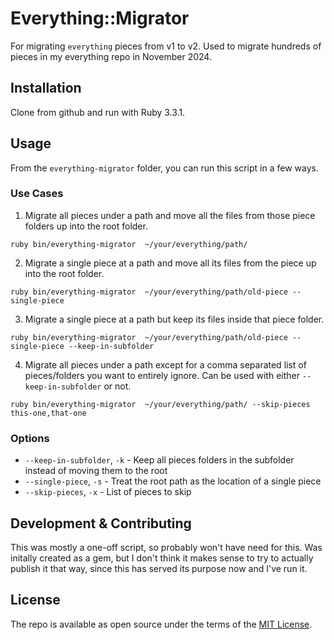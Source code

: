 # Everything::Migrator

For migrating `everything` pieces from v1 to v2. Used to migrate hundreds of pieces in my everything repo in November 2024.

## Installation

Clone from github and run with Ruby 3.3.1.

## Usage

From the `everything-migrator` folder, you can run this script in a few ways.

### Use Cases

1. Migrate all pieces under a path and move all the files from those piece folders up into the root folder.

```
ruby bin/everything-migrator  ~/your/everything/path/
```

2. Migrate a single piece at a path and move all its files from the piece up into the root folder.

```
ruby bin/everything-migrator  ~/your/everything/path/old-piece --single-piece
```

3. Migrate a single piece at a path but keep its files inside that piece folder.

```
ruby bin/everything-migrator  ~/your/everything/path/old-piece --single-piece --keep-in-subfolder
```

4. Migrate all pieces under a path except for a comma separated list of pieces/folders you want to entirely ignore. Can be used with either `--keep-in-subfolder` or not.

```
ruby bin/everything-migrator  ~/your/everything/path/ --skip-pieces this-one,that-one
```

### Options

- `--keep-in-subfolder`, `-k` - Keep all pieces folders in the subfolder instead of moving them to the root
- `--single-piece`, `-s` - Treat the root path as the location of a single piece
- `--skip-pieces`, `-x` - List of pieces to skip

## Development & Contributing

This was mostly a one-off script, so probably won't have need for this. Was initally created as a gem, but I don't think it makes sense to try to actually publish it that way, since this has served its purpose now and I've run it.

## License

The repo is available as open source under the terms of the [MIT License](https://opensource.org/licenses/MIT).
